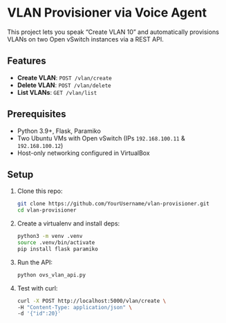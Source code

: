 # VLAN Provisioner via Voice Agent

This project lets you speak “Create VLAN 10” and automatically provisions VLANs on two Open vSwitch instances via a REST API.

## Features
- **Create VLAN**: `POST /vlan/create`  
- **Delete VLAN**: `POST /vlan/delete`  
- **List VLANs**: `GET /vlan/list`

## Prerequisites
- Python 3.9+, Flask, Paramiko  
- Two Ubuntu VMs with Open vSwitch (IPs `192.168.100.11` & `192.168.100.12`)  
- Host-only networking configured in VirtualBox

## Setup

1. Clone this repo:  
   ```bash
   git clone https://github.com/YourUsername/vlan-provisioner.git
   cd vlan-provisioner

2. Create a virtualenv and install deps:
   ```bash
   python3 -m venv .venv
   source .venv/bin/activate
   pip install flask paramiko

3. Run the API:
   ```bash
   python ovs_vlan_api.py

4. Test with curl:
   ```bash
   curl -X POST http://localhost:5000/vlan/create \
   -H "Content-Type: application/json" \
   -d '{"id":20}'